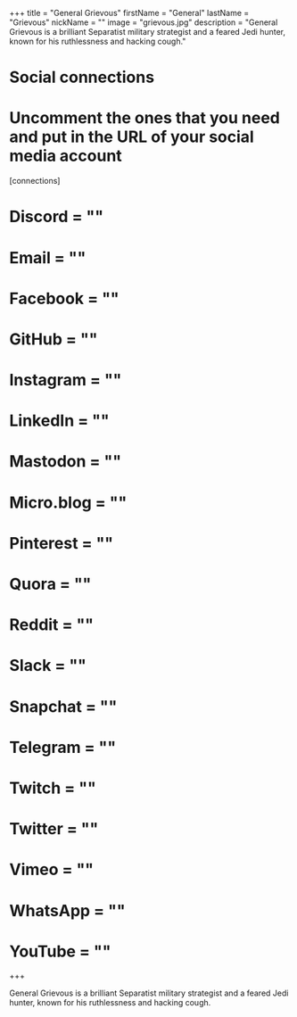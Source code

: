 +++
title = "General Grievous"
firstName = "General"
lastName = "Grievous"
nickName = ""
image = "grievous.jpg"
description = "General Grievous is a brilliant Separatist military strategist and a feared Jedi hunter, known for his ruthlessness and hacking cough."

# Social connections
# Uncomment the ones that you need and put in the URL of your social media account
[connections]
#	Discord  = ""
#	Email  = ""
#	Facebook  = ""
#	GitHub  = ""
#	Instagram  = ""
#	LinkedIn  = ""
#	Mastodon  = ""
#	Micro.blog  = ""
#	Pinterest  = ""
#	Quora  = ""
#	Reddit  = ""
#	Slack  = ""
#	Snapchat  = ""
#	Telegram  = ""
#	Twitch  = ""
#	Twitter  = ""
#	Vimeo  = ""
#	WhatsApp  = ""
#	YouTube  = ""

+++

General Grievous is a brilliant Separatist military strategist and a feared Jedi hunter, known for his ruthlessness and hacking cough.
